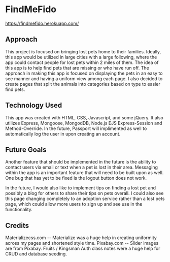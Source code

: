 # FindMeFido
https://findmefido.herokuapp.com/




## Approach ##
This project is focused on bringing lost pets home to their families. Ideally, this app would be utilized in large cities with a large following, where the app could contact people for lost pets within 2 miles of them. The idea of this app is to help find pets that are missing or who have run off.
The approach in making this app is focused on displaying the pets in an easy to see manner and having a uniform view among each page. I also decided to create pages that split the animals into categories based on type to easier find pets. 

## Technology Used ##

This app was created with HTML, CSS, Javascript, and some jQuery. It also utilizes Express, Mongoose, MongodDB, Node.js EJS Express-Session and Method-Override. In the future, Passport will implimented as well to automatically log the user in upon creating an account. 

## Future Goals ##
Another feature that should be implemented in the future is the ability to contact users via email or text when a pet is lost in their area. Messaging within the app is an important feature that will need to be built upon as well. One bug that has yet to be fixed is the logout button does not work. 

In the future, I would also like to implement tips on finding a lost pet and possibly a blog for others to share their tips on pets overall. I could also see this page changing completely to an adoption service rather than a lost pets page, which could allow more users to sign up and see use in the functionality. 

## Credits ##
Materializecss.com -- Materialize was a huge help in creating uniformity across my pages and shortened style time.
Pixabay.com -- Slider images are from Pixabay. 
Fruits / Kingsman Auth class notes were a huge help for CRUD and database seeding.

